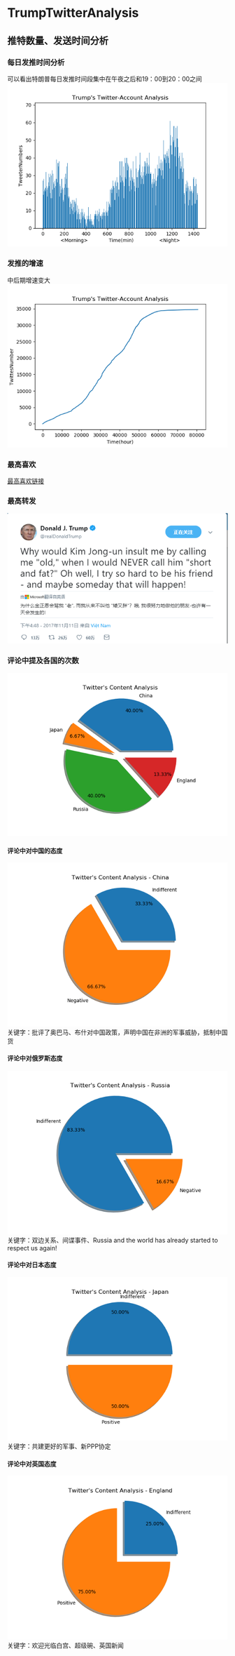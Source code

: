 # TrumpTwitterAnalysis
## 推特数量、发送时间分析

### 每日发推时间分析
可以看出特朗普每日发推时间段集中在午夜之后和19：00到20：00之间
![img](./img/发推时间.png)
<br>
### 发推的增速
中后期增速变大
![img](./img/发推增速.png)
<br>
### 最高喜欢
<a href="https://github.com/wangxinshuo426/TrumpTwitterAnalysis/blob/master/img/FraudNewsCNN%20FNN.mp4?raw=true">最高喜欢链接</a>
<br>
### 最高转发
![img](./img/最高喜欢.png)
<br>
### 评论中提及各国的次数
![img](./img/各国占比.png)
<br>
#### 评论中对中国的态度
![img](./img/对中国态度.png)
关键字：批评了奥巴马、布什对中国政策，声明中国在非洲的军事威胁，抵制中国货
<br>

#### 评论中对俄罗斯态度
![img](./img/对俄罗斯态度.png)
关键字：双边关系、间谍事件、Russia and the world has already started to respect us again!
<br>

#### 评论中对日本态度
![img](./img/对日本态度.png)
关键字：共建更好的军事、新PPP协定
<br>

#### 评论中对英国态度
![img](./img/对英国态度.png)
关键字：欢迎光临白宫、超级碗、英国新闻
<br>
